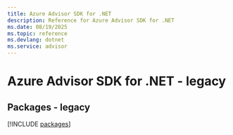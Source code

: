 ```yaml
---
title: Azure Advisor SDK for .NET
description: Reference for Azure Advisor SDK for .NET
ms.date: 08/19/2025
ms.topic: reference
ms.devlang: dotnet
ms.service: advisor
---
```

# Azure Advisor SDK for .NET - legacy
## Packages - legacy
[!INCLUDE [packages](advisor-index.md)]